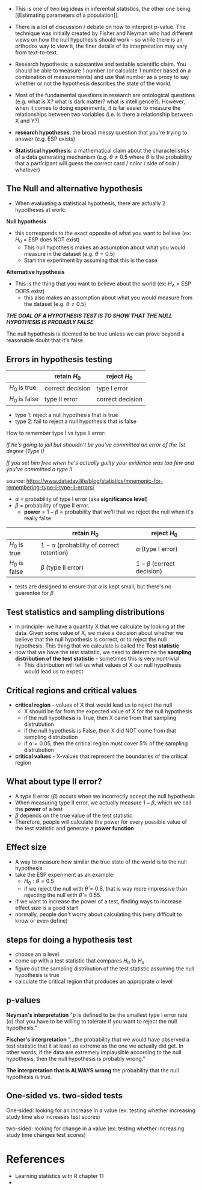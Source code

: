 - This is one of two big ideas in inferential statistics, the other one being [[Estimating parameters of a population]].

- There is a lot of discussion / debate on how to interpret p-value. The technique was initially created by Fisher and Neyman who had different views on how the null hypothesis should work - so while there is an orthodox way to view it, the finer details of its interpretation may vary from text-to-text.


- Research hypothesis: a substantive and testable scientific claim. You should be able to measure 1 number (or calculate 1 number based on a combination of measurements) and use that number as a proxy to say whether or not the hypothesis describes the state of the world. 


- Most of the fundamental questions in research are ontological questions (e.g. what is X? what is dark matter? what is intelligence?). However, when it comes to doing experiments, it is far easier to measure the relationships between two variables (i.e. is there a relationship between X and Y?)

- **research hypotheses**: the broad messy question that you're trying to answer (e.g. ESP exists)
- **Statistical hypothesis**: a mathematical claim about the characteristics of a data generating mechanism (e.g. $\theta \neq 0.5$ where $\theta$ is the probability that a  participant will guess the correct card / color / side of coin / whatever)

## The Null and alternative hypothesis

- When evaluating a statistical hypothesis, there are actually 2 hypotheses at work:

**Null hypothesis**
- this corresponds to the exact opposite of what you want to believe (ex: $H_0$ = ESP does NOT exist)
	- This null hypothesis makes an assumption about what you would measure in the dataset (e.g. $\theta = 0.5$) 
	- Start the experiment by assuming that this is the case

**Alternative hypothesis**
- This is the thing that you want to believe about the world (ex: $H_A$ = ESP DOES exist)
	- this also makes an assumption about what you would measure from the dataset (e.g. $\theta \neq 0.5$)

***THE GOAL OF A HYPOTHESIS TEST IS TO SHOW THAT THE NULL HYPOTHESIS IS PROBABLY FALSE***

The null hypothesis is deemed to be true unless we can prove beyond a reasonable doubt that it's false. 

## Errors in hypothesis testing

| | retain $H_0$ | reject $H_0$ |
| --- | --- | --- |
| $H_0$ is true | correct decision | type I error |
| $H_0$ is false | type II error | correct decision |

- type 1: reject a null hypothesis that is true
- type 2: fail to reject a null hypothesis that is false


How to remember type I vs type II error:

*If he's going to jail but shouldn't be
you've committed an error
of the 1st degree (Type I)*

*If you set him free
when he's actually guilty
your evidence was too few
and you've committed a type II*

source: https://www.dataday.life/blog/statistics/mnemonic-for-remembering-type-i-type-ii-errors/

- $\alpha$ =  probability of type I error (aka **significance level**)
- $\beta$ = probability of type II error. 
	- **power** = $1 - \beta$ = probability that we'll that we reject the null when it's really false

| | retain $H_0$ | reject $H_0$ |
| --- | --- | --- |
| $H_0$ is true | $1-\alpha$ (probability of correct retention) | $\alpha$ (type I error) |
| $H_0$ is false | $\beta$ (type II error) | $1-\beta$ (correct decision) |

- tests are designed to ensure that $\alpha$ is kept small, but there's no guarentee for $\beta$ 


## Test statistics and sampling distributions
- In principle- we have a quantity X that we calculate by looking at the data. Given some value of X, we make a decision about whether we believe that the null hypothesis is correct, or to reject the null hypothesis. This thing that we calculate is called the **Test statistic**
- now that we have the test statistic, we need to determine the **sampling distribution of the test statistic** - sometimes this is very nontrivial
	- This distribution will tell us what values of X our null hypothesis would lead us to expect

## Critical regions and critical values
- **critical region** - values of X that would lead us to reject the null
	- X should be far from the expected value of X for the null hypothesis
	- if the null hypothesis is True, then X came from that sampling distrubution
	- if the null hypothesis is False, then X did NOT come from that sampling distrubution 
	- if $\alpha = 0.05$, then the critical region must cover 5% of the sampling distrubution
- **critical values** - X-values that represent the boundaries of the critical region

## What about type II error? 

- A type II error ($\beta$) occurs when we incorrectly accept the null hypothesis
- When measuring type II error, we actually measure $1-\beta$, which we call the **power** of a test
- $\beta$ depends on the true value of the test statistic
- Therefore, people will calculate the power for every possible value of the test statistic and generate a **power function**

## Effect size
- A way to measure how similar the true state of the world is to the null hypothesis.
- take the ESP experiment as an example:
	- $H_0: \theta = 0.5$
	- if we reject the null with $\hat \theta = 0.8$, that is way more impressive than rejecting the null with $\hat \theta = 0.55$. 
- If we want to increase the power of a test, finding ways to increase effect size is a good start
- normally, people don't worry about calculating this (very difficult to know or even define)

## steps for doing a hypothesis test

- choose an $\alpha$ level
- come up with a test statistic that compares $H_0$ to $H_a$
- figure out the sampling distribution of the test statistic assuming the null hypothesis is true
- calculate the critical region that produces an approprate $\alpha$ level


## p-values

**Neyman's interpretation**
"$p$ is defined to be the smallest type I error rate ($\alpha$) that you have to be willing to tolerate if you want to reject the null hypothesis."

**Fischer's interpretation**
"...the probability that we would have observed a test statistic that it at least as extreme as the one we actually did get. In other words, if the data are extremely implausible according to the null hypothesis, then the null hypothesis is probably wrong."


**The interpretation that is ALWAYS wrong**
the probability that the null hypothesis is true.

## One-sided vs. two-sided tests

One-sided: looking for an increase in a value (ex: testing whether increasing study time also increases test scores)

two-sided: looking for change in a value (ex: testing whether increasing study time changes test scores)

# References
- Learning statistics with R chapter 11
- 